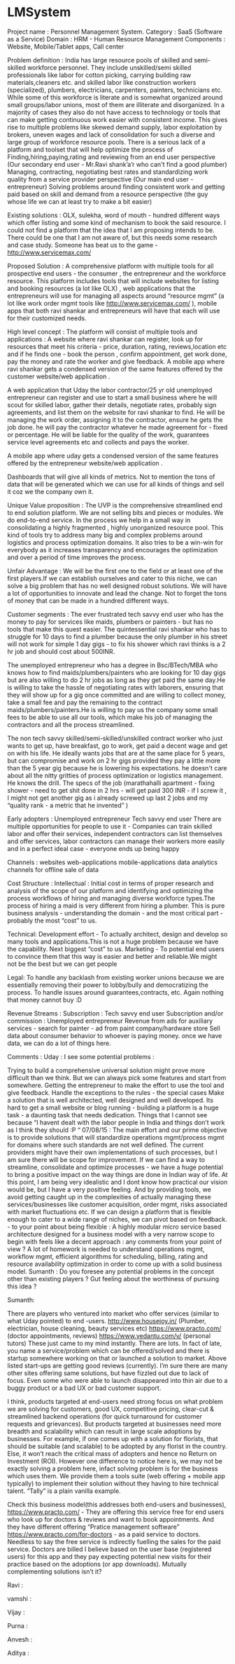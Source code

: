 # LMSystem
Project name : Personnel Management System.
Category : SaaS (Software as a Service)
Domain : HRM - Human Resource Management
Components : Website, Mobile/Tablet apps, Call center 

Problem definition :
India has large resource pools of skilled and semi-skilled workforce personnel. They include unskilled/semi skilled professionals like labor for cotton picking, carrying building raw materials,cleaners etc. and skilled labor like construction workers (specialized), plumbers, electricians, carpenters, painters, technicians etc. While some of this workforce is literate and is somewhat organized around small groups/labor unions, most of them are illiterate and disorganized. In a majority of cases they also do not have access to technology or tools that can make getting continuous work easier with consistent income. This gives rise to multiple problems like skewed demand supply, labor exploitation by brokers, uneven wages and lack of consolidation for such a diverse and large group of workforce resource pools. There is a serious lack of a platform and toolset that will help optimize the process of 
Finding,hiring,paying,rating and reviewing from an end user perspective (Our secondary end user - Mr.Ravi shank’a’r who can't find a good plumber)
Managing, contracting, negotiating best rates and standardizing work quality from a service provider perspective (Our main end user - entrepreneur)
Solving problems around finding consistent work and getting paid based on skill and demand from a resource perspective (the guy whose life we can at least try to make a bit easier)

Existing solutions :
OLX, sulekha, word of mouth - hundred different ways which offer listing and some kind of mechanism to book the said resource. I could not find a platform that the idea that I am proposing intends to be. There could be one that I am not aware of, but this needs some research and case study. Someone has beat us to the game - http://www.servicemax.com/

Proposed Solution :
A comprehensive platform with multiple tools for all prospective end users - the consumer , the entrepreneur and the workforce resource. This platform includes tools that will include websites for listing and booking resources (a lot like OLX) , web applications that the entrepreneurs will use for managing all aspects around “resource mgmt” (a lot like work order mgmt tools like http://www.servicemax.com/ ), mobile apps that both ravi shankar and entrepreneurs will have that each will use for their customized needs. 

High level concept :
The platform will consist of multiple tools and applications :
A website where ravi shankar can register, look up for resources that meet his criteria - price, duration, rating, reviews,location etc and if he finds one - book the person , confirm appointment, get work done, pay the money and rate the worker and give feedback.
A mobile app where ravi shankar gets a condensed version of the same features offered by the customer website/web application .

A web application that Uday the labor contractor/25 yr old unemployed entrepreneur can register and use to start a small business where he will scout for skilled labor, gather their details, negotiate rates, probably sign agreements, and list them on the website for ravi shankar to find. He will be managing the work order, assigning it to the contractor, ensure he gets the job done. he will pay the contractor whatever he made agreement for - fixed or percentage. He will be liable for the quality of the work, guarantees service level agreements etc and collects and pays the worker.

A mobile app where uday gets a condensed version of the same features offered by the entrepreneur website/web application .

Dashboards that will give all kinds of metrics. Not to mention the tons of data that will be generated which we can use for all kinds of things and sell it coz we the company own it.

 Unique Value proposition :
The UVP is the comprehensive streamlined end to end solution platform. We are not selling bits and pieces or modules. We do end-to-end service. In the process we help in a small way in consolidating a highly fragmented , highly unorganized resource pool. This kind of tools try to address many big and complex problems around logistics and process optimization domains. It also tries to be a win-win for everybody as it increases transparency and encourages the optimization and over a period of time improves the process.  

Unfair Advantage :
We will be the first one to the field or at least one of the first players.If we can establish ourselves and cater to this niche, we can solve a big problem that has no well designed robust solutions. We will have a lot of opportunities to innovate and lead the change. Not to forget the tons of money that can be made in a hundred different ways.

Customer segments :
The ever frustrated tech savvy end user who has the money to pay  for services like maids, plumbers or painters - but has no tools that make this quest easier. The quintessential ravi shankar who has to struggle for 10 days to find a plumber because the only plumber in his street will not work for simple 1 day gigs - to fix his shower which ravi thinks is a 2 hr job and should cost about 500INR. 

The unemployed entrepreneur who has a degree in Bsc/BTech/MBA who knows how to find maids/plumbers/painters who are looking for 10 day gigs but are also willing to do 2 hr jobs as long as they get paid the same day.He is willing to take the hassle of negotiating rates with laborers, ensuring that they will show up for a gig once committed and are willing to collect money, take a small fee and pay the remaining to the contract maids/plumbers/painters.He is willing to pay us the company some small fees to be able to use all our tools, which make his job of managing the contractors and all the process streamlined.

The non tech savvy skilled/semi-skilled/unskilled contract worker who just wants to get up, have breakfast, go to work, get paid a decent wage and get on with his life. He ideally wants jobs that are at the same place for 5 years, but can compromise and work on 2 hr gigs provided they pay a little more than the 5 year gig because he is lowering his expectations. he doesn't care about all the nitty gritties of process optimization or logistics management. He knows the drill. The specs of the job (marathahalli apartment - fixing shower - need to get shit done in 2 hrs - will get paid 300 INR - if I screw it , I might not get another gig as i already screwed up last 2 jobs and my “quality rank - a metric that he invented” )

Early adopters :
Unemployed entrepreneur
Tech savvy end user
There are multiple opportunities for people to use it - Companies can train skilled labor and offer their services, independent contractors can list themselves and offer services, labor contractors can manage their workers more easily and in a perfect ideal case - everyone ends up being happy

Channels :
websites
web-applications
mobile-applications
data analytics channels for offline sale of data 

Cost Structure :
Intellectual :
Initial cost in terms of proper research and analysis of the scope of our platform and identifying and optimizing the process workflows of hiring and managing diverse workforce types.The process of hiring a maid is very different from hiring a plumber. This is pure business analysis - understanding the domain - and the most critical part - probably the most “cost” to us.

Technical:
Development effort - To actually architect, design and develop so many tools and applications.This is not a huge problem because we have the capability. Next biggest “cost” to us.
Marketing - To potential end users to convince them that this way is easier and better and reliable.We might not be the best but we can get people

Legal:
To handle any backlash from existing worker unions because we are essentially removing their power to lobby/bully and democratizing the process.
To handle issues around guarantees,contracts, etc. Again nothing that money cannot buy :D


Revenue Streams :
Subscription : Tech savvy end user
Subscription and/or commission : Unemployed entrepreneur
Revenue from ads for auxiliary services - search for painter - ad from paint company/hardware store
Sell data about consumer behavior to whoever is paying money. once we have data, we can do a lot of things here. 

Comments : 
Uday :
I see some potential problems :

Trying to build a comprehensive universal solution might prove more difficult than we think. But we can always pick some features and start from somewhere.
Getting the entrepreneur to make the effort to use the tool and give feedback.
Handle the exceptions to the rules - the special cases
Make a solution that is well architected, well designed and well developed. Its hard to get a small website or blog running - building a platform is a huge task - a daunting task that needs dedication.
Things that I cannot see because “I havent dealt with the labor people in India and things don’t work as I think they should :P “
07/08/15 : 
The main effort and our prime objective is to provide solutions that will standardize operations mgmt/process mgmt for domains where such standards are not well defined. The current providers might have their own implementations of such processes, but I am sure there will be scope for improvement. 
If we can find a way to streamline, consolidate and optimize processes - we have a huge potential to bring a positive impact on the way things are done in Indian way of life. At this point, I am being very idealistic and I dont know how practical our vision would be, but I have a very positive feeling.
And by providing tools, we avoid getting caught up in the complexities of actually managing these services/businesses like customer acquisition, order mgmt, risks associated with market fluctuations etc. If we can design a platform that is flexible enough to cater to a wide range of niches, we can pivot based on feedback. - to your point about being flexible : A highly modular micro service based architecture designed for a business model with a very narrow scope to begin with feels like a decent approach : any comments from your point of view ?
A lot of homework is needed to understand operations mgmt, workflow mgmt, efficient algorithms for scheduling, billing, rating and resource availability optimization in order to come up with a solid business model.
Sumanth : Do you foresee any potential problems in the concept other than existing players ? Gut feeling about the worthiness of pursuing this idea ? 
 

Sumanth:

There are players who ventured into market  who offer services (similar to what Uday pointed)  to end -users.
http://www.housejoy.in/ (Plumber, electrician, house cleaning, beauty services etc)
https://www.practo.com/  (doctor appointments, reviews)
https://www.vedantu.com/v/ (personal tutors)
These just came to my mind instantly. There are lots. In fact of late, you name a service/problem which can be offered/solved and there is startup somewhere working on that or launched a solution to market. Above listed start-ups are getting good reviews (currently). I’m sure there are many other sites offering same solutions, but have fizzled out due to lack of focus. Even some who were able to launch disappeared into thin air due to a buggy product or a bad UX or bad customer support. 

I think,  products targeted at end-users need strong focus on what problem we are solving for customers, good UX, competitive pricing, clear-cut & streamlined backend operations (for quick turnaround for customer requests and grievances). But products targeted at  businesses need more breadth and scalability which can result in large scale adoptions by businesses. For example, if one comes up with a solution for florists, that should be suitable (and scalable) to be adopted by any florist in the country. Else, it won’t reach the critical mass of adopters and hence no Return on Investment (ROI).
However one difference to notice here is, we may not be exactly solving a problem here, infact solving problem is for the business which uses them. We provide them a tools suite (web offering + mobile app typically) to implement their solution without they having to hire technical talent. “Tally” is a plain vanilla example.

Check this business model(this addresses both end-users and businesses),
https://www.practo.com/ - They are offering this service free for end users who look up for doctors & reviews and want to book appointments. And they have different offering “Pratice management software” https://www.practo.com/for-doctors - as a paid service to doctors. Needless to say the free service is indirectly fuelling the sales for the paid service. Doctors are billed I believe based on the user base (registered users) for this app and they pay expecting potential new visits for their practice based on the adoptions (or app downloads). Mutually complementing solutions isn’t it?







Ravi :

vamshi :

Vijay :

Purna :

Anvesh :

Aditya :



